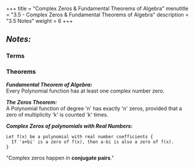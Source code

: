 +++
title = "Complex Zeros & Fundamental Theorems of Algebra"
menutitle = "3.5 - Complex Zeros & Fundamental Theorems of Algebra"
description = "3.5 Notes"
weight = 6
+++

## _Notes:_

### Terms



### Theorems

***Fundamental Theorem of Algebra:*** <br/> Every Polynomial function has at least one complex number zero.

***The Zeros Theorem:*** <br/> A Polynomial function of degree 'n' has exactly 'n' zeros, provided that a zero of multiplicity 'k' is counted 'k' times.

***Complex Zeros of polynomials with Real Numbers:***
```
Let f(x) be a polynomial with real number coefficients {
  If 'a+bi' is a zero of f(x), then a-bi is also a zero of f(x).
}
```

"Complex zeros happen in **conjugate pairs**."
